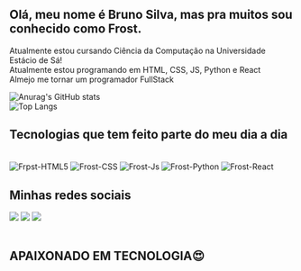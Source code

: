 ## Olá, meu nome é Bruno Silva, mas pra muitos sou conhecido como Frost. 
<p> Atualmente estou cursando Ciência da Computação na Universidade Estácio de Sá!<br>
Atualmente estou programando em HTML, CSS, JS, Python e React<br>
Almejo me tornar um programador FullStack</p>


![Anurag's GitHub stats](https://github-readme-stats.vercel.app/api?username=Frost022&show_icons=true&theme=dracula)</br>
![Top Langs](https://github-readme-stats.vercel.app/api/top-langs/?username=Frost022&layout=compact)

## Tecnologias que tem feito parte do meu dia a dia
<div style="display: inline_block"><br/>
<img align="center" alt="Frpst-HTML5" src="https://img.shields.io/badge/HTML5-E34F26?style=for-the-badge&logo=html5&logoColor=white" /> 
<img align="center" alt="Frost-CSS" src="https://img.shields.io/badge/CSS-239120?&style=for-the-badge&logo=css3&logoColor=white" /> 
<img align="center" alt="Frost-Js" src="https://img.shields.io/badge/JavaScript-323330?style=for-the-badge&logo=javascript&logoColor=F7DF1E" /> 
<img align="center" alt="Frost-Python" src="https://img.shields.io/badge/Python-3776AB?style=for-the-badge&logo=python&logoColor=white" /> 
<img align="center" alt="Frost-React" src="https://img.shields.io/badge/React-20232A?style=for-the-badge&logo=react&logoColor=61DAFB" /> 
  
</div>
  
  ## Minhas redes sociais 
 
<div> 
  <a href="https://www.instagram.com/bruno.frostt/" target="_blank"><img src="https://img.shields.io/badge/-Instagram-%23E4405F?style=for-the-badge&logo=instagram&logoColor=white" target="_blank"></a>
 <a href="https://discord.gg/wagxzStdcR" target="_blank"><img src="https://img.shields.io/badge/Discord-7289DA?style=for-the-badge&logo=discord&logoColor=white" target="_blank"></a> 
  <a href="https://www.linkedin.com/in/bruno-souza-b63b58312/" target="_blank"><img src="https://img.shields.io/badge/-LinkedIn-%230077B5?style=for-the-badge&logo=linkedin&logoColor=white" target="_blank"></a> 
  
</div></br>
<h2>APAIXONADO EM TECNOLOGIA😍</h2>
